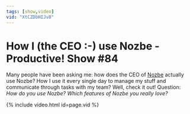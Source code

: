 ```yaml
---
tags: [show,video]
vid: "XtCZDbHIJv8"
---
```


# How I (the CEO :-) use Nozbe - Productive! Show #84


Many people have been asking me: how does the CEO of [Nozbe][n] actually use Nozbe? How I use it every single day to manage my stuff and communicate through tasks with my team? Well, check it out! Question: *How do you use Nozbe? Which features of Nozbe you really love?*

{% include video.html id=page.vid %}

<!--More-->

[n]: https://michael.gratis/nozbe